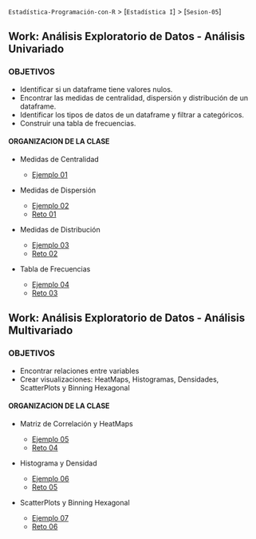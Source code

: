 `Estadística-Programación-con-R` > [`Estadística I`] > [`Sesion-05`] 

## Work: Análisis Exploratorio de Datos - Análisis Univariado

### OBJETIVOS 
- Identificar si un dataframe tiene valores nulos.
- Encontrar las medidas de centralidad, dispersión y distribución de un dataframe.  
- Identificar los tipos de datos de un dataframe y filtrar a categóricos.  
- Construir una tabla de frecuencias.  

#### ORGANIZACION DE LA CLASE 

- Medidas de Centralidad
	- [Ejemplo 01](Ejemplo-01)

- Medidas de Dispersión
	- [Ejemplo 02](Ejemplo-02)
	- [Reto 01](Reto-01)

- Medidas de Distribución
	- [Ejemplo 03](Ejemplo-03)
	- [Reto 02](Reto-02)

- Tabla de Frecuencias
	- [Ejemplo 04](Ejemplo-04)
	- [Reto 03](Reto-03)

## Work: Análisis Exploratorio de Datos - Análisis Multivariado

### OBJETIVOS 
- Encontrar relaciones entre variables
- Crear visualizaciones: HeatMaps, Histogramas, Densidades, ScatterPlots y Binning Hexagonal

#### ORGANIZACION DE LA CLASE 

- Matriz de Correlación y HeatMaps
	- [Ejemplo 05](Ejemplo-05)
	- [Reto 04](Reto-04)

- Histograma y Densidad
	- [Ejemplo 06](Ejemplo-06)
	- [Reto 05](Reto-05)

- ScatterPlots y Binning Hexagonal
	- [Ejemplo 07](Ejemplo-07)
	- [Reto 06](Reto-06)
